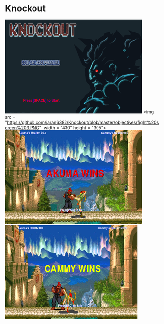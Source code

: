 # Knockout
<img src = "https://github.com/jaran6383/Knockout/blob/master/objectives/start%20screen.PNG" width = "445" height = "305">       <img src = "https://github.com/jaran6383/Knockout/blob/master/objectives/fight%20screen%203.PNG"  width = "430" height = "305"> 
<img src = "https://github.com/jaran6383/Knockout/blob/master/objectives/akuma%20wins%20screen.PNG" width = "445" height = "305"> <img src = "https://github.com/jaran6383/Knockout/blob/master/objectives/cammy%20wins%20screen.PNG" width = "430" height = "305">
